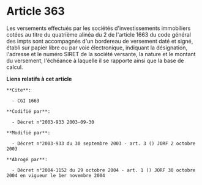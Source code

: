 # Article 363

Les versements effectués par les sociétés d'investissements immobiliers cotées au titre du quatrième alinéa du 2 de l'article
1663 du code général des imp<cb>ts sont accompagnés d'un bordereau de versement daté et signé, établi sur papier libre ou par
voie électronique, indiquant la désignation, l'adresse et le numéro SIRET de la société versante, la nature et le montant du
versement, l'échéance à laquelle il se rapporte ainsi que la base de calcul.

</cb>

**Liens relatifs à cet article**

	**Cite**:

	  - CGI 1663

	**Codifié par**:

	  - Décret n°2003-933 2003-09-30

	**Modifié par**:

	  - Décret n°2003-933 du 30 septembre 2003 - art. 3 () JORF 2 octobre 2003

	**Abrogé par**:

	  - Décret n°2004-1152 du 29 octobre 2004 - art. 1 () JORF 30 octobre 2004 en vigueur le 1er novembre 2004
